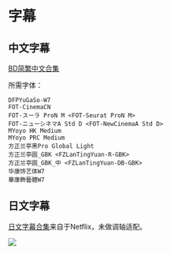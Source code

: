 # 字幕

## 中文字幕

[BD简繁中文合集](https://github.com/Nekomoekissaten-SUB/Nekomoekissaten-Other-Subs/raw/master/Maoujou/Maoujou_BD_CHI.7z)

所需字体：
```
DFPYuGaSo-W7
FOT-CinemaCN
FOT-スーラ ProN M <FOT-Seurat ProN M>
FOT-ニューシネマA Std D <FOT-NewCinemaA Std D>
MYoyo HK Medium
MYoyo PRC Medium
方正兰亭黑Pro Global Light
方正兰亭圆_GBK <FZLanTingYuan-R-GBK>
方正兰亭圆_GBK_中 <FZLanTingYuan-DB-GBK>
华康饰艺体W7
華康飾藝體W7
```

## 日文字幕

[日文字幕合集](https://github.com/Nekomoekissaten-SUB/Nekomoekissaten-Other-Subs/raw/master/Maoujou/Maoujou_JPN.7z)来自于Netflix，未做调轴适配。

![](Maoujou_poster.png)